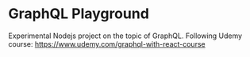 # GraphQL Playground
Experimental Nodejs project on the topic of GraphQL. Following Udemy course: https://www.udemy.com/graphql-with-react-course
